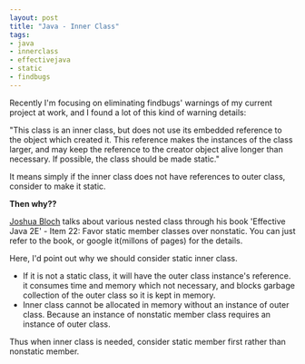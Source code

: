 ```yaml
---
layout: post
title: "Java - Inner Class"
tags:
- java
- innerclass
- effectivejava
- static
- findbugs
---
```

Recently I'm focusing on eliminating findbugs' warnings of my current project at work, and I found a lot of this kind of warning details:


"This class is an inner class, but does not use its embedded reference to the object which created it.  This reference makes the instances of the class larger, and may keep the reference to the creator object alive longer than necessary.  If possible, the class should be made static."

It means simply if the inner class does not have references to outer class, consider to make it static.

**Then why??**

[Joshua Bloch](https://en.wikipedia.org/wiki/Joshua_Bloch) talks about various nested class through his book 'Effective Java 2E' - Item 22: Favor static member classes over nonstatic. You can just refer to the book, or google it(millons of pages) for the details.

Here, I'd point out why we should consider static inner class.

- If it is not a static class, it will have the outer class instance's reference. it consumes time and memory which not necessary, and blocks garbage collection of the outer class so it is kept in memory.
- Inner class cannot be allocated in memory without an instance of outer class. Because an instance of nonstatic member class requires an instance of outer class.

Thus when inner class is needed, consider static member first rather than nonstatic member.
